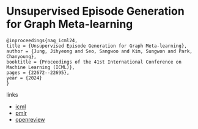# Unsupervised Episode Generation for Graph Meta-learning

```
@inproceedings{naq_icml24,
title = {Unsupervised Episode Generation for Graph Meta-learning},
author = {Jung, Jihyeong and Seo, Sangwoo and Kim, Sungwon and Park, Chanyoung},
booktitle = {Proceedings of the 41st International Conference on Machine Learning (ICML)},
pages = {22672--22695},
year = {2024}
}
```

links
- [icml](https://icml.cc/Conferences/2024/Schedule?showEvent=34790)
- [pmlr](https://proceedings.mlr.press/v235/jung24a.html)
- [openreview](https://openreview.net/forum?id=9zdTOOgutk)
